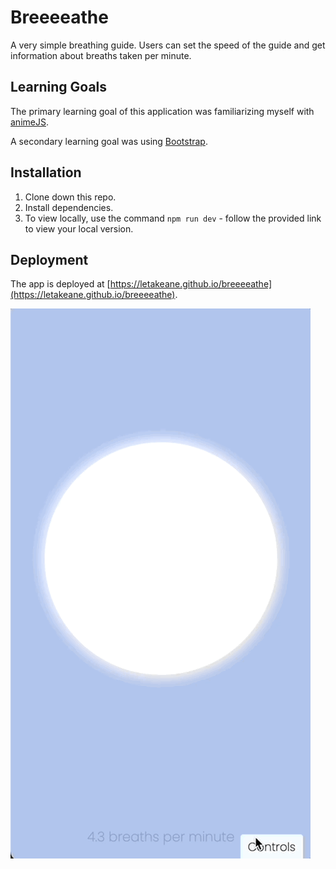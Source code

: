# Breeeeathe

A very simple breathing guide. Users can set the speed of the guide and get information about breaths taken per minute.

## Learning Goals

The primary learning goal of this application was familiarizing myself with [animeJS](https://animejs.com/).

A secondary learning goal was using [Bootstrap](https://getbootstrap.com/).

## Installation

1. Clone down this repo.
1. Install dependencies.
1. To view locally, use the command `npm run dev` - follow the provided link to view your local version.

## Deployment

The app is deployed at [https://letakeane.github.io/breeeeathe](https://letakeane.github.io/breeeeathe).

![gif of app demo](./public/demo.gif)
